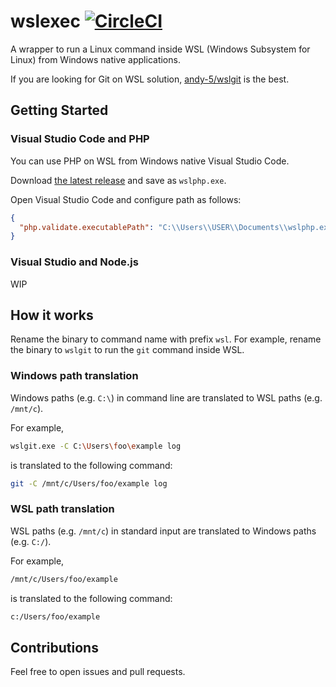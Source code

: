 # wslexec [![CircleCI](https://circleci.com/gh/int128/wslexec.svg?style=shield)](https://circleci.com/gh/int128/wslexec)

A wrapper to run a Linux command inside WSL (Windows Subsystem for Linux) from Windows native applications.

If you are looking for Git on WSL solution, [andy-5/wslgit](https://github.com/andy-5/wslgit) is the best.


## Getting Started

### Visual Studio Code and PHP

You can use PHP on WSL from Windows native Visual Studio Code.

Download [the latest release](https://github.com/int128/wslexec/releases) and save as `wslphp.exe`.

Open Visual Studio Code and configure path as follows:

```json
{
  "php.validate.executablePath": "C:\\Users\\USER\\Documents\\wslphp.exe"
}
```

### Visual Studio and Node.js

WIP


## How it works

Rename the binary to command name with prefix `wsl`.
For example, rename the binary to `wslgit` to run the `git` command inside WSL.

### Windows path translation

Windows paths (e.g. `C:\`) in command line are translated to WSL paths (e.g. `/mnt/c`).

For example,

```sh
wslgit.exe -C C:\Users\foo\example log
```

is translated to the following command:

```sh
git -C /mnt/c/Users/foo/example log
```

### WSL path translation

WSL paths (e.g. `/mnt/c`) in standard input are translated to Windows paths (e.g. `C:/`).

For example,

```sh
/mnt/c/Users/foo/example
```

is translated to the following command:

```sh
c:/Users/foo/example
```


## Contributions

Feel free to open issues and pull requests.
